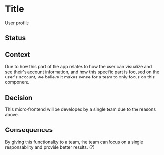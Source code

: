 # Title

User profile

## Status


## Context
Due to how this part of the app relates to how the user can visualize and see their's account information, and how this specific part is focused on the user's account, we believe it makes sense for a team to only focus on this component.


## Decision

This micro-frontend will be developed by a single team due to the reasons above.

## Consequences

By giving this functionality to a team, the team can focus on a single responsability and provide better results. (?)